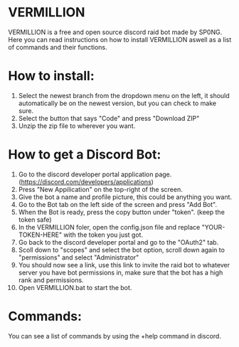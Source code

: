 # VERMILLION
VERMILLION is a free and open source discord raid bot made by SP0NG.
Here you can read instructions on how to install VERMILLION aswell as a list of commands and their functions.

#  How to install:

1) Select the newest branch from the dropdown menu on the left, it should automatically be on the newest version, but you can check to make sure.
2) Select the button that says "Code" and press "Download ZIP"
3) Unzip the zip file to wherever you want.

# How to get a Discord Bot:

1) Go to the discord developer portal application page. (https://discord.com/developers/applications)
2) Press "New Appilication" on the top-right of the screen.
3) Give the bot a name and profile picture, this could be anything you want.
4) Go to the Bot tab on the left side of the screen and press "Add Bot".
5) When the Bot is ready, press the copy button under "token". (keep the token safe)
6) In the VERMILLION foler, open the config.json file and replace "YOUR-TOKEN-HERE" with the token you just got.
7) Go back to the discord developer portal and go to the "OAuth2" tab.
8) Scoll down to "scopes" and select the bot option, scroll down again to "permissions" and select "Administrator"
9) You should now see a link, use this link to invite the raid bot to whatever server you have bot permissions in, make sure that the bot has a high rank and permissions.
10) Open VERMILLION.bat to start the bot.

# Commands:
You can see a list of commands by using the +help command in discord.
